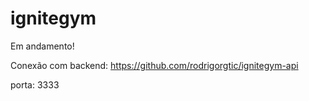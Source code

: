 # ignitegym

Em andamento!

Conexão com backend:
https://github.com/rodrigorgtic/ignitegym-api

porta: 3333
